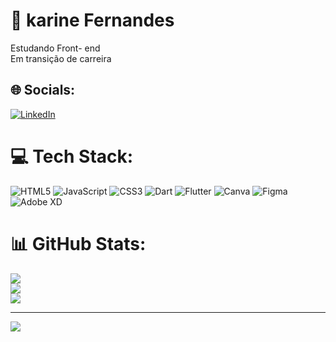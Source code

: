 # 💫 karine Fernandes
Estudando Front- end <br>
Em transição de carreira

## 🌐 Socials:
[![LinkedIn](https://img.shields.io/badge/LinkedIn-%230077B5.svg?logo=linkedin&logoColor=white)](https://linkedin.com/in/https://www.linkedin.com/in/karine-fernandes-898a16186/) 

# 💻 Tech Stack:
![HTML5](https://img.shields.io/badge/html5-%23E34F26.svg?style=flat&logo=html5&logoColor=white) ![JavaScript](https://img.shields.io/badge/javascript-%23323330.svg?style=flat&logo=javascript&logoColor=%23F7DF1E) ![CSS3](https://img.shields.io/badge/css3-%231572B6.svg?style=flat&logo=css3&logoColor=white) ![Dart](https://img.shields.io/badge/dart-%230175C2.svg?style=flat&logo=dart&logoColor=white) ![Flutter](https://img.shields.io/badge/Flutter-%2302569B.svg?style=flat&logo=Flutter&logoColor=white) ![Canva](https://img.shields.io/badge/Canva-%2300C4CC.svg?style=flat&logo=Canva&logoColor=white) 	![Figma](https://img.shields.io/badge/figma-%23F24E1E.svg?style=flat&logo=figma&logoColor=white) ![Adobe XD](https://img.shields.io/badge/Adobe%20XD-470137?style=flat&logo=Adobe%20XD&logoColor=#FF61F6)
# 📊 GitHub Stats:
![](https://github-readme-stats.vercel.app/api?username=karinefes&theme=radical&hide_border=true&include_all_commits=false&count_private=false)<br/>
![](https://github-readme-streak-stats.herokuapp.com/?user=karinefes&theme=radical&hide_border=true)<br/>
![](https://github-readme-stats.vercel.app/api/top-langs/?username=karinefes&theme=radical&hide_border=true&include_all_commits=false&count_private=false&layout=compact)

---
[![](https://visitcount.itsvg.in/api?id=karinefes&icon=0&color=0)](https://visitcount.itsvg.in)

<!-- Proudly created with GPRM ( https://gprm.itsvg.in ) -->
